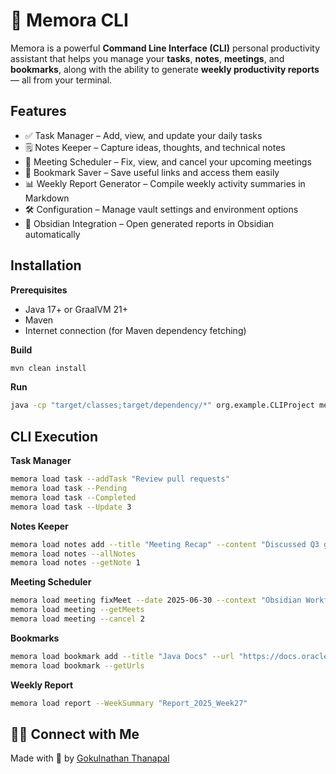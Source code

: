 
# 🧠 Memora CLI
Memora is a powerful **Command Line Interface (CLI)** personal productivity assistant that helps you manage your **tasks**, **notes**, **meetings**, and **bookmarks**, along with the ability to generate **weekly productivity reports** — all from your terminal.


## Features

- ✅ Task Manager – Add, view, and update your daily tasks
- 🗒️ Notes Keeper – Capture ideas, thoughts, and technical notes
- 📅 Meeting Scheduler – Fix, view, and cancel your upcoming meetings
- 🔖 Bookmark Saver – Save useful links and access them easily
- 📊 Weekly Report Generator – Compile weekly activity summaries in Markdown
- 🛠️ Configuration – Manage vault settings and environment options
- 🔗 Obsidian Integration – Open generated reports in Obsidian automatically



## Installation

**Prerequisites**
- Java 17+ or GraalVM 21+
- Maven
- Internet connection (for Maven dependency fetching)

**Build**
 

 ```bash
 mvn clean install
```

**Run**
 ```bash
 java -cp "target/classes;target/dependency/*" org.example.CLIProject memora
```

## CLI Execution


**Task Manager**
```bash
memora load task --addTask "Review pull requests"
memora load task --Pending
memora load task --Completed
memora load task --Update 3

```
**Notes Keeper**
```bash
memora load notes add --title "Meeting Recap" --content "Discussed Q3 goals and deadlines"
memora load notes --allNotes
memora load notes --getNote 1

```
**Meeting Scheduler**
```bash
memora load meeting fixMeet --date 2025-06-30 --context "Obsidian Workflow Session"
memora load meeting --getMeets
memora load meeting --cancel 2

```
**Bookmarks**
```bash
memora load bookmark add --title "Java Docs" --url "https://docs.oracle.com/en/java/"
memora load bookmark --getUrls

```
**Weekly Report**
```bash
memora load report --WeekSummary "Report_2025_Week27"
```


## 🙋‍♂️ Connect with Me

Made with 🤍 by [Gokulnathan Thanapal](https://www.linkedin.com/in/gokulnathan-thanapal-815586259/)
